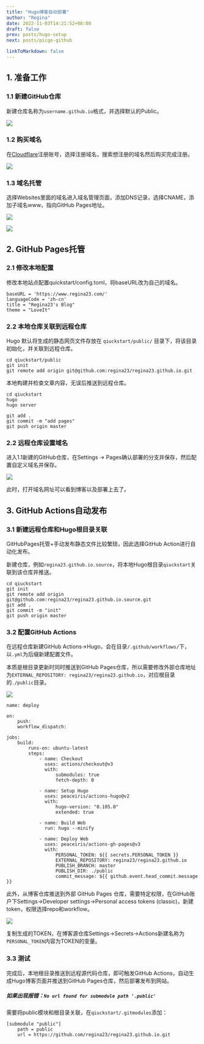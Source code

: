 ```yaml
---
title: "Hugo博客自动部署"
author: "Regina"
date: 2022-11-03T14:21:52+08:00
draft: false
prev: posts/hugo-setup
next: posts/picgo-github

linkToMarkdown: false
---
```




## 1. 准备工作

### 1.1 新建GitHub仓库

新建仓库名称为`username.github.io`格式，并选择默认的Public。

![](https://raw.githubusercontent.com/regina23/Picture/main/blog/20221122203453.png)

### 1.2 购买域名

在[Cloudflare](https://www.cloudflare.com/zh-cn/)注册账号，选择注册域名，搜索想注册的域名然后购买完成注册。

![](https://raw.githubusercontent.com/regina23/Picture/main/blog/20221122203500.png)

### 1.3 域名托管

选择Websites里面的域名进入域名管理页面，添加DNS记录，选择CNAME，添加子域名www，指向GitHub Pages地址。

![](https://raw.githubusercontent.com/regina23/Picture/main/blog/20221122203504.png)

![](https://raw.githubusercontent.com/regina23/Picture/main/blog/20221122203507.png)

## 2. GitHub Pages托管

### 2.1 修改本地配置

修改本地站点配置quickstart/config.toml，将baseURL改为自己的域名。

```
baseURL = 'https://www.regina23.com/'
languageCode = 'zh-cn'
title = "Regina23's Blog"
theme = "LoveIt"
```

### 2.2 本地仓库关联到远程仓库

Hugo 默认将生成的静态网页文件存放在 `qiuckstart/public/` 目录下，将该目录初始化，并关联到远程仓库。

```
cd qiuckstart/public
git init 
git remote add origin git@github.com:regina23/regina23.github.io.git
```

本地构建并检查文章内容，无误后推送到远程仓库。

```
cd qiuckstart
hugo
hugo server

git add .
git commit -m "add pages"
git push origin master
```

### 2.2 远程仓库设置域名

进入1.1新建的GitHub仓库，在Settings -> Pages确认部署的分支并保存，然后配置自定义域名并保存。

![](https://raw.githubusercontent.com/regina23/Picture/main/blog/20221122203513.png)

此时，打开域名网址可以看到博客以及部署上去了。

## 3. GitHub Actions自动发布

### 3.1 新建远程仓库和Hugo根目录关联

GitHubPages托管+手动发布静态文件比较繁琐，因此选择GitHub Action进行自动化发布。

新建仓库，例如`regina23.github.io.source`，将本地Hugo根目录`qiuckstart`关联到该仓库并推送。

```
cd qiuckstart
git init 
git remote add origin git@github.com:regina23/regina23.github.io.source.git
git add .
git commit -m "init"
git push origin master
```

### 3.2 配置GitHub Actions

在远程仓库新建GitHub Actions->Hugo，会在目录`/.github/workflows/`下，以`.yml`为后缀新建配置文件。

本质是根目录更新时同时推送到GitHub Pages仓库，所以需要修改外部仓库地址为`EXTERNAL_REPOSITORY: regina23/regina23.github.io`，对应根目录的`./public`目录。  

![](https://raw.githubusercontent.com/regina23/Picture/main/blog/20221122203523.png)

```
name: deploy

on:
    push: 
    workflow_dispatch:

jobs:
    build:
        runs-on: ubuntu-latest
        steps:
            - name: Checkout
              uses: actions/checkout@v3
              with:
                  submodules: true
                  fetch-depth: 0

            - name: Setup Hugo
              uses: peaceiris/actions-hugo@v2
              with:
                  hugo-version: "0.105.0"
                  extended: true

            - name: Build Web
              run: hugo --minify

            - name: Deploy Web
              uses: peaceiris/actions-gh-pages@v3
              with:
                  PERSONAL_TOKEN: ${{ secrets.PERSONAL_TOKEN }}
                  EXTERNAL_REPOSITORY: regina23/regina23.github.io
                  PUBLISH_BRANCH: master
                  PUBLISH_DIR: ./public
                  commit_message: ${{ github.event.head_commit.message }}
```

此外，从博客仓库推送到外部 GitHub Pages 仓库，需要特定权限，在GitHub账户下Settings->Developer settings->Personal access tokens (classic)，新建token，权限选择repo和workflow。

![](https://raw.githubusercontent.com/regina23/Picture/main/blog/20221122203534.png)

复制生成的TOKEN，在博客源仓库Settings->Secrets->Actions新建名称为`PERSONAL_TOKEN`内容为TOKEN的变量。

### 3.3 测试

完成后，本地根目录推送到远程源代码仓库，即可触发GitHub Actions，自动生成Hugo博客页面并推送到GitHub Pages仓库，然后部署发布到网站。





##### 如果出现报错：`No url found for submodule path '.public'`

需要将public模块和根目录关联，在`qiuckstart/.gitmodules`添加：

```
[submodule "public"]
    path = public
    url = https://github.com/regina23/regina23.github.io.git
```
